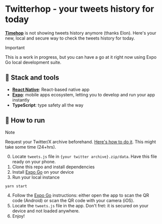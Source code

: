 # Twitterhop - your tweets history for today

**[Timehop](https://www.timehop.com/)** is not showing tweets history anymore (thanks Elon). Here's your new, local and secure way to check the tweets history for today.


> [!IMPORTANT]
> This is a work in progress, but you can have a go at it right now using Expo Go local development suite.

## 🧰 Stack and tools

- **[React Native](https://reactnative.dev/)**: React-based native app
- **[Expo](https://expo.dev/)**: mobile apps ecosystem, letting you to develop and run your app instantly
- **TypeScript**: type safety all the way

## 🔗 How to run
> [!NOTE]
> Request your Twitter/X archive beforehand. [Here's how to do it](https://help.twitter.com/en/managing-your-account/how-to-download-your-x-archive).
> This might take some time (24+hrs).

0. Locate `tweets.js` file in `{your twitter archive}.zip/data`. Have this file ready on your phone.
1. Clone this repo and install dependencies
2. Install [Expo Go](https://docs.expo.dev/get-started/expo-go/) on your device
3. Run your local instance
```
yarn start
```
4. Follow the [Expo Go](https://docs.expo.dev/get-started/expo-go/) instructions: either open the app to scan the QR code (Android) or scan the QR code with your camera (iOS).
5. Locate the `tweets.js` file in the app. Don't fret: it is secured on your device and not loaded anywhere.
6. Enjoy!
